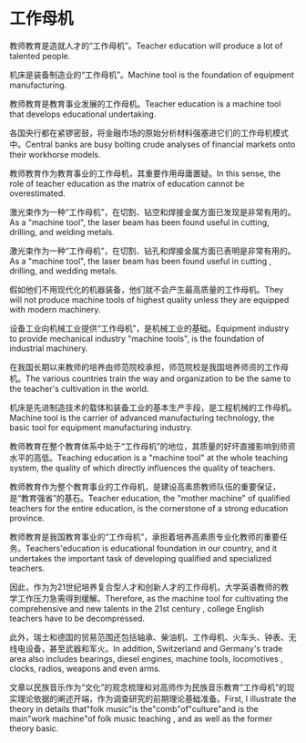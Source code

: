 # 工作母机

<p><span class="chinese">教师教育是造就人才的“工作母机”。</span><span class="english">Teacher education will produce a lot of talented people.</span></p>

<p><span class="chinese">机床是装备制造业的“工作母机”。</span><span class="english">Machine tool is the foundation of equipment manufacturing.</span></p>

<p><span class="chinese">教师教育是教育事业发展的工作母机。</span><span class="english">Teacher education is a machine tool that develops educational undertaking.</span></p>

<p><span class="chinese">各国央行都在紧锣密鼓，将金融市场的原始分析材料强塞进它们的工作母机模式中。</span><span class="english">Central banks are busy bolting crude analyses of financial markets onto their workhorse models.</span></p>

<p><span class="chinese">教师教育作为教育事业的工作母机，其重要作用毋庸置疑。</span><span class="english">In this sense, the role of teacher education as the matrix of education cannot be overestimated.</span></p>

<p><span class="chinese">激光束作为一种“工作母机”，在切割、钻空和焊接金属方面已发现是非常有用的。</span><span class="english">As a "machine tool", the laser beam has been found useful in cutting, drilling, and welding metals.</span></p>

<p><span class="chinese">激光束作为一种“工作母机”，在切割、钻孔和焊接金属方面已表明是非常有用的。</span><span class="english">As a "machine tool", the laser beam has been found useful in cutting , drilling, and wedding metals.</span></p>

<p><span class="chinese">假如他们不用现代化的机器装备，他们就不会产生最高质量的工作母机。</span><span class="english">They will not produce machine tools of highest quality unless they are equipped with modern machinery.</span></p>

<p><span class="chinese">设备工业向机械工业提供“工作母机”，是机械工业的基础。</span><span class="english">Equipment industry to provide mechanical industry "machine tools", is the foundation of industrial machinery.</span></p>

<p><span class="chinese">在我国长期以来教师的培养由师范院校承担，师范院校是我国培养师资的工作母机。</span><span class="english">The various countries train the way and organization to be the same to the teacher's cultivation in the world.</span></p>

<p><span class="chinese">机床是先进制造技术的载体和装备工业的基本生产手段，是工程机械的工作母机。</span><span class="english">Machine tool is the carrier of advanced manufacturing technology, the basic tool for equipment manufacturing industry.</span></p>

<p><span class="chinese">教师教育在整个教育体系中处于“工作母机”的地位，其质量的好坏直接影响到师资水平的高低。</span><span class="english">Teaching education is a "machine tool" at the whole teaching system, the quality of which directly influences the quality of teachers.</span></p>

<p><span class="chinese">教师教育作为整个教育事业的工作母机，是建设高素质教师队伍的重要保证，是“教育强省”的基石。</span><span class="english">Teacher education, the "mother machine" of qualified teachers for the entire education, is the cornerstone of a strong education province.</span></p>

<p><span class="chinese">教师教育是我国教育事业的“工作母机”，承担着培养高素质专业化教师的重要任务。</span><span class="english">Teachers'education is educational foundation in our country, and it undertakes the important task of developing qualified and specialized teachers.</span></p>

<p><span class="chinese">因此，作为为21世纪培养复合型人才和创新人才的工作母机，大学英语教师的教学工作压力急需得到缓解。</span><span class="english">Therefore, as the machine tool for cultivating the comprehensive and new talents in the 21st century , college English teachers have to be decompressed.</span></p>

<p><span class="chinese">此外，瑞士和德国的贸易范围还包括轴承、柴油机、工作母机、火车头、钟表、无线电设备，甚至武器和军火。</span><span class="english">In addition, Switzerland and Germany's trade area also includes bearings, diesel engines, machine tools, locomotives , clocks, radios, weapons and even arms.</span></p>

<p><span class="chinese">文章以民族音乐作为“文化”的观念梳理和对高师作为民族音乐教育“工作母机”的现实理论依据的阐述开端，作为调查研究的前期理论基础准备。</span><span class="english">First, I illustrate the theory in details that"folk music"is the"comb"of"culture"and is the main"work machine"of folk music teaching , and as well as the former theory basic.</span></p>

